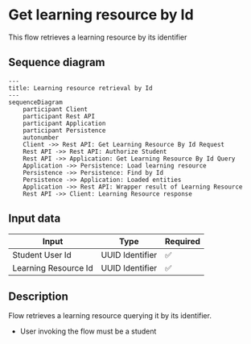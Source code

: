 # Get learning resource by Id

This flow retrieves a learning resource by its identifier

## Sequence diagram

```mermaid
---
title: Learning resource retrieval by Id
---
sequenceDiagram
    participant Client
    participant Rest API
    participant Application
    participant Persistence
    autonumber
    Client ->> Rest API: Get Learning Resource By Id Request
    Rest API ->> Rest API: Authorize Student
    Rest API ->> Application: Get Learning Resource By Id Query
    Application ->> Persistence: Load learning resource
    Persistence ->> Persistence: Find by Id
    Persistence ->> Application: Loaded entities
    Application ->> Rest API: Wrapper result of Learning Resource
    Rest API ->> Client: Learning Resource response
```

## Input data

| Input                | Type            | Required |
|----------------------|-----------------|----------|
| Student User Id      | UUID Identifier | ✅        |
| Learning Resource Id | UUID Identifier | ✅        |

## Description

Flow retrieves a learning resource querying it by its identifier.

- User invoking the flow must be a student